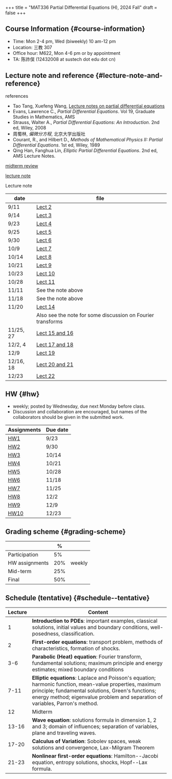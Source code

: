+++
title = "MAT336 Partial Differential Equations (H), 2024 Fall"
draft = false
+++

## Course Information {#course-information}

-   Time: Mon 2-4 pm, Wed (biweekly) 10 am-12 pm
-   Location: 三教 307
-   Office hour: M622, Mon 4-6 pm or by appointment
-   TA: 陈祚俣 (12432008 at sustech dot edu dot cn)


## Lecture note and reference {#lecture-note-and-reference}

references

-   Tao Tang, Xuefeng Wang, [Lecture notes on partial differential equations](./PDE-notes-TW.pdf)
-   Evans, Lawrence C.,  _Partial Differential Equations_. Vol 19, Graduate Studies in Mathematics, AMS
-   Strauss, Walter A., _Partial Differential Equations: An Introduction_. 2nd ed, Wiley, 2008
-   周蜀林, _偏微分方程_, 北京大学出版社
-   Courant, R., and Hilbert D., _Methods of Mathematical Physics II: Partial Differential Equations_. 1st ed, Wiley, 1989
-   Qing Han, Fanghua Lin, _Elliptic Partial Differential Equations_. 2nd ed, AMS Lecture Notes.

[midterm review](./review-midterm.pdf)

[lecture note](./PDE-H-note.pdf)

Lecture note

| date      | file                                                        |
|-----------|-------------------------------------------------------------|
| 9/11      | [Lect 2](./lect2.pdf)                                       |
| 9/14      | [Lect 3](./lect3.pdf)                                       |
| 9/23      | [Lect 4](./lect4.pdf)                                       |
| 9/25      | [Lect 5](./lect5.pdf)                                       |
| 9/30      | [Lect 6](./lect6.pdf)                                       |
| 10/9      | [Lect 7](./lect7.pdf)                                       |
| 10/14     | [Lect 8](./lect8.pdf)                                       |
| 10/21     | [Lect 9](./lect9.pdf)                                       |
| 10/23     | [Lect 10](./lect-10.pdf)                                    |
| 10/28     | [Lect 11](./lect-11.pdf)                                    |
| 11/11     | See the note above                                          |
| 11/18     | See the note above                                          |
| 11/20     | [Lect 14](./lect-14.pdf)                                    |
|           | Also see the note for some discussion on Fourier transforms |
| 11/25, 27 | [Lect 15 and 16](./lect-15-and-16.pdf)                      |
| 12/2, 4   | [Lect 17 and 18](./lect-17-and-18.pdf)                      |
| 12/9      | [Lect 19](./lect-19.pdf)                                    |
| 12/16, 18 | [Lect 20 and 21](./lect-20-and-21.pdf)                      |
| 12/23     | [Lect 22](./lect-22.pdf)                                    |


## HW {#hw}

-   weekly; posted by Wednesday, due next Monday before class.
-   Discussion and collaboration are encouraged, but names of the collaborators should be given in the submitted work.

| Assignments        | Due date |
|--------------------|----------|
| [HW1](./hw1.pdf)   | 9/23     |
| [HW2](./hw2.pdf)   | 9/30     |
| [HW3](./hw3.pdf)   | 10/14    |
| [HW4](./hw4.pdf)   | 10/21    |
| [HW5](./hw5.pdf)   | 10/28    |
| [HW6](./hw6.pdf)   | 11/18    |
| [HW7](./hw7.pdf)   | 11/25    |
| [HW8](./hw8.pdf)   | 12/2     |
| [HW9](./hw9.pdf)   | 12/9     |
| [HW10](./hw10.pdf) | 12/23    |


## Grading scheme {#grading-scheme}

|                | %   |        |
|----------------|-----|--------|
| Participation  | 5%  |        |
| HW assignments | 20% | weekly |
| Mid-term       | 25% |        |
| Final          | 50% |        |


## Schedule (tentative) {#schedule--tentative}

| Lecture | Content                                                                                                                                                                                                                                        |
|---------|------------------------------------------------------------------------------------------------------------------------------------------------------------------------------------------------------------------------------------------------|
| 1       | **Introduction to PDEs**:  important examples, classical solutions, initial values and boundary conditions, well-posedness, classification.                                                                                                    |
| 2       | **First-order equations**:  transport problem, methods of characteristics, formation of shocks.                                                                                                                                                |
| 3-6     | **Parabolic (Heat) equation**: Fourier transform, fundamental solutions; maximum principle and energy estimates; mixed boundary conditions                                                                                                     |
| 7-11    | **Elliptic equations**: Laplace and Poisson's equation; harmonic function, mean-value properties, maximum principle; fundamental solutions, Green's functions; energy method; eigenvalue problem and separation of variables, Parron's method. |
| 12      | Midterm                                                                                                                                                                                                                                        |
| 13-16   | **Wave equation**: solutions formula in dimension 1, 2 and 3; domain of influences; separation of variables, plane and traveling waves.                                                                                                        |
| 17-20   | **Calculus of Variation**: Sobolev spaces, weak solutions and convergence, Lax-Milgram Theorem                                                                                                                                                 |
| 21-23   | **Nonlinear first-order equations**: Hamilton--Jacobi equation, entropy solutions, shocks, Hopf--Lax formula.                                                                                                                                  |
